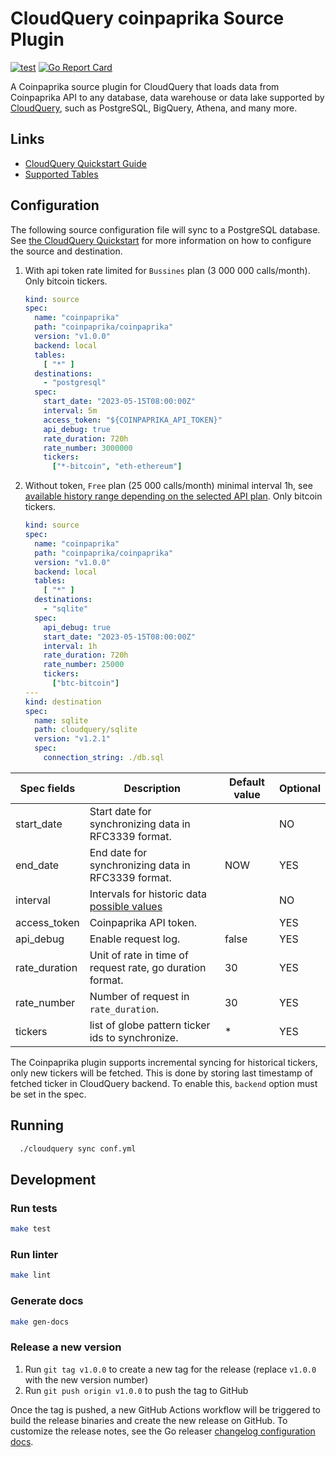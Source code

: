 # CloudQuery coinpaprika Source Plugin

[![test](https://github.com/coinpaprika/cq-source-coinpaprika/actions/workflows/test.yaml/badge.svg)](https://github.com/coinpaprika/cq-source-coinpaprika/actions/workflows/test.yaml)
[![Go Report Card](https://goreportcard.com/badge/github.com/coinpaprika/cq-source-coinpaprika)](https://goreportcard.com/report/github.com/coinpaprika/cq-source-coinpaprika)

A Coinpaprika source plugin for CloudQuery that loads data from Coinpaprika API to any database, data warehouse or data lake supported by [CloudQuery](https://www.cloudquery.io/), such as PostgreSQL, BigQuery, Athena, and many more.

## Links

 - [CloudQuery Quickstart Guide](https://www.cloudquery.io/docs/quickstart)
 - [Supported Tables](docs/tables/README.md)


## Configuration

The following source configuration file will sync to a PostgreSQL database. See [the CloudQuery Quickstart](https://www.cloudquery.io/docs/quickstart) for more information on how to configure the source and destination.

1.  With api token rate limited for `Bussines` plan (3 000 000 calls/month). Only bitcoin tickers.
    ```yaml
    kind: source
    spec:
      name: "coinpaprika"
      path: "coinpaprika/coinpaprika"
      version: "v1.0.0"
      backend: local
      tables:
        [ "*" ]
      destinations:
        - "postgresql"
      spec: 
        start_date: "2023-05-15T08:00:00Z"
        interval: 5m 
        access_token: "${COINPAPRIKA_API_TOKEN}"
        api_debug: true
        rate_duration: 720h
        rate_number: 3000000
        tickers: 
          ["*-bitcoin", "eth-ethereum"]
    ```
2. Without token, `Free` plan (25 000 calls/month) minimal interval 1h, see  [available history range depending on the selected API plan](https://api.coinpaprika.com/#tag/Tickers/operation/getTickersHistoricalById). Only bitcoin tickers.

    ```yaml
    kind: source
    spec:
      name: "coinpaprika"
      path: "coinpaprika/coinpaprika"
      version: "v1.0.0"
      backend: local
      tables:
        [ "*" ]
      destinations:
        - "sqlite"
      spec:
        api_debug: true
        start_date: "2023-05-15T08:00:00Z"
        interval: 1h
        rate_duration: 720h
        rate_number: 25000
        tickers:
          ["btc-bitcoin"]
    ---
    kind: destination
    spec:
      name: sqlite
      path: cloudquery/sqlite
      version: "v1.2.1"
      spec:
        connection_string: ./db.sql    
    ```

| Spec fields   | Description                                                                                                                | Default value | Optional |
| ------------- | -------------------------------------------------------------------------------------------------------------------------- | ------------- | -------- |
| start_date    | Start date for synchronizing data in RFC3339 format.                                                                       |               | NO       |
| end_date      | End date for synchronizing data in RFC3339 format.                                                                         | NOW           | YES      |
| interval      | Intervals for historic data [possible values](https://api.coinpaprika.com/#tag/Tickers/operation/getTickersHistoricalById) |               | NO       |
| access_token  | Coinpaprika API token.                                                                                                     |               | YES      |
| api_debug     | Enable request log.                                                                                                        | false         | YES      |
| rate_duration | Unit of rate in time of request rate, go duration format.                                                                  | 30            | YES      |
| rate_number   | Number of request in `rate_duration`.                                                                                      | 30            | YES      |
| tickers       | list of globe pattern ticker ids to synchronize.                                                                           | *             | YES      |



The Coinpaprika plugin supports incremental syncing for historical tickers, only new tickers will be fetched. This is done by storing last timestamp of fetched ticker in CloudQuery backend. To enable this, `backend` option must be set in the spec. 

## Running
```bash
  ./cloudquery sync conf.yml
```

## Development

### Run tests

```bash
make test
```

### Run linter

```bash
make lint
```

### Generate docs

```bash
make gen-docs
```

### Release a new version

1. Run `git tag v1.0.0` to create a new tag for the release (replace `v1.0.0` with the new version number)
2. Run `git push origin v1.0.0` to push the tag to GitHub  

Once the tag is pushed, a new GitHub Actions workflow will be triggered to build the release binaries and create the new release on GitHub.
To customize the release notes, see the Go releaser [changelog configuration docs](https://goreleaser.com/customization/changelog/#changelog).

